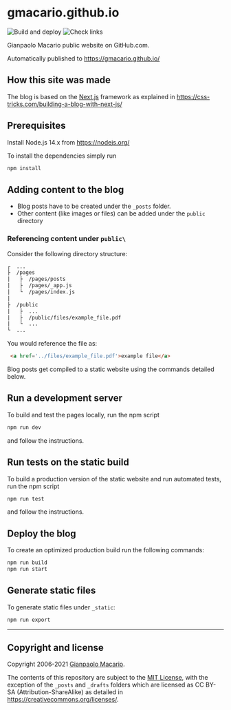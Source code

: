 # gmacario.github.io

![Build and deploy](https://github.com/gmacario/gmacario.github.io/actions/workflows/build-and-deploy.yml/badge.svg)
![Check links](https://github.com/gmacario/gmacario.github.io/actions/workflows/check-links.yml/badge.svg)

Gianpaolo Macario public website on GitHub.com.

Automatically published to <https://gmacario.github.io/>

## How this site was made

The blog is based on the [Next.js](https://nextjs.org/) framework as explained in
<https://css-tricks.com/building-a-blog-with-next-js/>

## Prerequisites

Install Node.js 14.x from <https://nodejs.org/>

To install the dependencies simply run

```sh
npm install
```

## Adding content to the blog

- Blog posts have to be created under the `_posts` folder.
- Other content (like images or files) can be added under the `public` directory

### Referencing content under `public\`

Consider the following directory structure:

```txt
┌  ...
├  /pages
|   ├  /pages/posts
|   ├  /pages/_app.js
|   └  /pages/index.js
|
├  /public
|   ├  ...
|   ├  /public/files/example_file.pdf
|   └  ...
└  ...
```

You would reference the file as:

```html
 <a href='../files/example_file.pdf'>example file</a>
```

Blog posts get compiled to a static website using the commands detailed below.

## Run a development server

To build and test the pages locally, run the npm script

```sh
npm run dev
```

and follow the instructions.

## Run tests on the static build

To build a production version of the static website and run automated tests, run the npm script

```sh
npm run test
```

and follow the instructions.

## Deploy the blog

To create an optimized production build run the following commands:

```sh
npm run build
npm run start
```

## Generate static files

To generate static files under `_static`:

```sh
npm run export
```

---

## Copyright and license

Copyright 2006-2021 [Gianpaolo Macario](https://gmacario.github.io/).

The contents of this repository are subject to the [MIT License](LICENSE),
with the exception of the `_posts` and `_drafts` folders which are licensed as CC BY-SA (Attribution-ShareAlike)
as detailed in <https://creativecommons.org/licenses/>.

<!-- EOF -->
